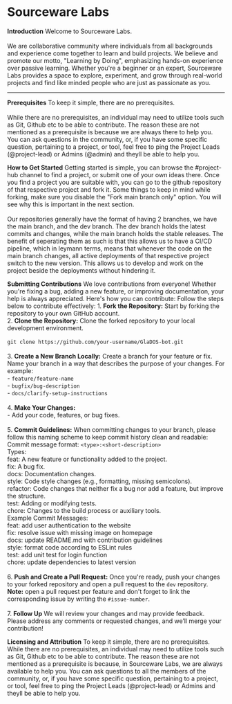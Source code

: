 # Sourceware Labs
  **Introduction**
    Welcome to Sourceware Labs.
    <br /><br /> 
    We are collaborative community where individuals from all backgrounds and experience come together to learn and build projects. 
    We believe and promote our motto, "Learning by Doing", emphasizing hands-on experience over passive learning. 
    Whether you're a beginner or an expert, Sourceware Labs provides a space to explore, experiment, and grow through real-world projects and 
    find like minded people who are just as passionate as you.

---

  **Prerequisites**
    To keep it simple, there are no prerequisites.
    <br /><br />
    While there are no prerequisites, an individual may need to utilize tools such as Git, Github etc to be able to
    contribute. The reason these are not mentioned as a prerequisite is because we are always there 
    to help you. You can ask questions in the community, or, if you have some specific question, pertaining to
    a project, or tool, feel free to ping the Project Leads (@project-lead) or Admins (@admin) and theyll be able to help you.

  **How to Get Started**
    Getting started is simple, you can browse the #project-hub channel to find a project, or submit one of your own ideas there.
    Once you find a project you are suitable with, you can go to the github repository of that respective project and fork it.
    Some things to keep in mind while forking, make sure you disable the "Fork main branch only" option. You will see why
    this is important in the next section.
    <br /><br />
    Our repositories generally have the format of having 2 branches, we have the main branch, and the dev branch. The dev branch holds 
    the latest commits and changes, while the main branch holds the stable releases. The benefit of seperating them as such is that this allows
    us to have a CI/CD pipeline, which in leymann terms, means that whenever the code on the main branch changes, all active deployments of
    that respective project switch to the new version. This allows us to develop and work on the project beside the deployments without hindering it.

  **Submitting Contributions**
    We love contributions from everyone! Whether you're fixing a bug, adding a new feature, or improving documentation, your help is always appreciated.
    Here's how you can contribute:
    Follow the steps below to contribute effectively:
    1. **Fork the Repository:** Start by forking the repository to your own GitHub account.<br>
    2. **Clone the Repository:** Clone the forked repository to your local development environment.<br><br>
    `git clone https://github.com/your-username/GlaDOS-bot.git`<br><br>
    3. **Create a New Branch Locally:** Create a branch for your feature or fix. Name your branch in a way that describes the purpose of your changes. For example:<br>
    - `feature/feature-name`<br>
    - `bugfix/bug-description`<br>
    - `docs/clarify-setup-instructions`<br><br>
    4. **Make Your Changes:**<br>
    - Add your code, features, or bug fixes.<br><br>
    5. **Commit Guidelines:** When committing changes to your branch, please follow this naming scheme to keep commit history clean and readable:<br>
    Commit message format: `<type>:<short-description>`<br>
    Types:<br>
    feat: A new feature or functionality added to the project.<br>
    fix: A bug fix.<br>
    docs: Documentation changes.<br>
    style: Code style changes (e.g., formatting, missing semicolons).<br>
    refactor: Code changes that neither fix a bug nor add a feature, but improve the structure.<br>
    test: Adding or modifying tests.<br>
    chore: Changes to the build process or auxiliary tools.<br>
    Example Commit Messages:<br>
    feat: add user authentication to the website<br>
    fix: resolve issue with missing image on homepage<br>
    docs: update README.md with contribution guidelines<br>
    style: format code according to ESLint rules<br>
    test: add unit test for login function<br>
    chore: update dependencies to latest version<br><br>
    6. **Push and Create a Pull Request:** Once you're ready, push your changes to your forked repository and open a pull request to the `dev` repository.<br>
    **Note:** open a pull request per feature and don't forget to link the corresponding issue by writing the `#issue-number`.<br><br>
    7. **Follow Up** We will review your changes and may provide feedback. Please address any comments or requested changes, and we’ll merge your contribution!<br>

  **Licensing and Attribution**
    To keep it simple, there are no prerequisites.
    While there are no prerequisites, an individual may need to utilize tools such as Git, Github etc to be able to
    contribute. The reason these are not mentioned as a prerequisite is because, in Sourceware Labs, we are always available
    to help you. You can ask questions to all the members of the community, or, if you have some specific question, pertaining to
    a project, or tool, feel free to ping the Project Leads (@project-lead) or Admins and theyll be able to help you.
